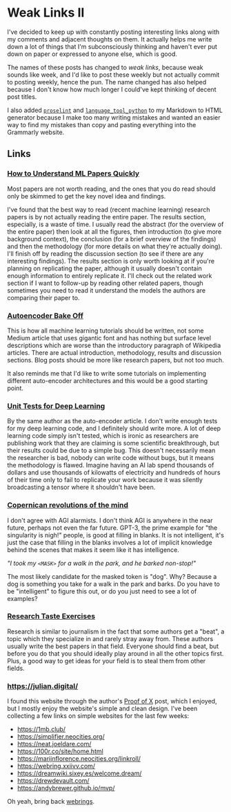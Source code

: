 # Weak Links II

I've decided to keep up with constantly posting interesting links along with my comments and adjacent thoughts on them. It actually helps me write down a lot of things that I'm subconsciously thinking and haven't ever put down on paper or expressed to anyone else, which is good.

The names of these posts has changed to *weak links*, because weak sounds like week, and I'd like to post these weekly but not actually commit to posting weekly, hence the pun. The name changed has also helped because I don't know how much longer I could've kept thinking of decent post titles.

I also added [`proselint`](https://github.com/amperser/proselint) and [`language_tool_python`](https://github.com/languagetool-org/languagetool) to my Markdown to HTML generator because I make too many writing mistakes and wanted an easier way to find my mistakes than copy and pasting everything into the Grammarly website.

## Links

### [How to Understand ML Papers Quickly](https://blog.evjang.com/2021/01/understanding-ml.html)

Most papers are not worth reading, and the ones that you do read should only be skimmed to get the key novel idea and findings.

I've found that the best way to read (recent machine learning) research papers is by not actually reading the entire paper. The results section, especially, is a waste of time. I usually read the abstract (for the overview of the entire paper) then look at all the figures, then introduction (to give more background context), the conclusion (for a brief overview of the findings) and then the methodology (for more details on what they're actually doing). I'll finish off by reading the discussion section (to see if there are any interesting findings). The results section is only worth looking at if you're planning on replicating the paper, although it usually doesn't contain enough information to entirely replicate it. I'll check out the related work section if I want to follow-up by reading other related papers, though sometimes you need to read it understand the models the authors are comparing their paper to.

### [Autoencoder Bake Off](https://krokotsch.eu/autoencoders/2021/01/24/Autoencoder_Bake_Off.html)

This is how all machine learning tutorials should be written, not some Medium article that uses gigantic font and has nothing but surface level descriptions which are worse than the introductory paragraph of Wikipedia articles. There are actual introduction, methodology, results and discussion sections. Blog posts should be more like research papers, but not too much.

It also reminds me that I'd like to write some tutorials on implementing different auto-encoder architectures and this would be a good starting point.

### [Unit Tests for Deep Learning](https://krokotsch.eu/cleancode/2020/08/11/Unit-Tests-for-Deep-Learning.html)

By the same author as the auto-encoder article. I don't write enough tests for my deep learning code, and I definitely should write more. A lot of deep learning code simply isn't tested, which is ironic as researchers are publishing work that they are claiming is some scientific breakthrough, but their results could be due to a simple bug. This doesn't necessarily mean the researcher is bad, nobody can write code without bugs, but it means the methodology is flawed. Imagine having an AI lab spend thousands of dollars and use thousands of kilowatts of electricity and hundreds of hours of their time only to fail to replicate your work because it was silently broadcasting a tensor where it shouldn't have been.

### [Copernican revolutions of the mind](https://togelius.blogspot.com/2021/01/copernican-revolutions-of-mind.html)

I don't agree with AGI alarmists. I don't think AGI is anywhere in the near future, perhaps not even the far future. GPT-3, the prime example for "the singularity is nigh!" people, is good at filling in blanks. It is not intelligent, it's just the case that filling in the blanks involves a lot of implicit knowledge behind the scenes that makes it seem like it has intelligence.

*"I took my `<MASK>` for a walk in the park, and he barked non-stop!"*

The most likely candidate for the masked token is "dog". Why? Because a dog is something you take for a walk in the park and barks. Do you have to be "intelligent" to figure this out, or do you just need to see a lot of examples?

### [Research Taste Exercises](https://colah.github.io/notes/taste/)

Research is similar to journalism in the fact that some authors get a "beat", a topic which they specialize in and rarely stray away from. These authors usually write the best papers in that field. Everyone should find a beat, but before you do that you should ideally play around in all the other topics first. Plus, a good way to get ideas for your field is to steal them from other fields.

### <https://julian.digital/>

I found this website through the author's [Proof of X](https://julian.digital/2020/08/06/proof-of-x/) post, which I enjoyed, but I mostly enjoy the website's simple and clean design. I've been collecting a few links on simple websites for the last few weeks:

* <https://1mb.club/>
* <https://simplifier.neocities.org/>
* <https://neat.joeldare.com/>
* <https://100r.co/site/home.html>
* <https://marijnflorence.neocities.org/linkroll/>
* <https://webring.xxiivv.com/>
* <https://dreamwiki.sixey.es/welcome.dream/>
* <https://drewdevault.com/>
* <https://andybrewer.github.io/mvp/>

Oh yeah, bring back [webrings](https://en.wikipedia.org/wiki/Webring).
